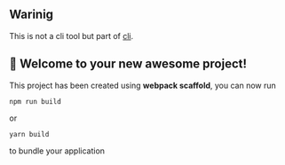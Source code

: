 ## Warinig

This is not a cli tool but part of [cli](https://github.com/Cinux-Chosan/react-simple-cli).


## 🚀 Welcome to your new awesome project!

This project has been created using **webpack scaffold**, you can now run

```
npm run build
```

or

```
yarn build
```

to bundle your application
